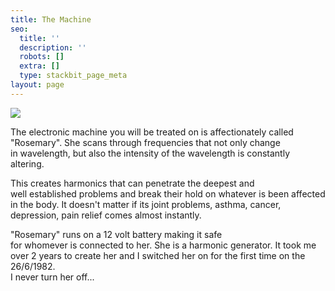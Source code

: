 ```yaml
---
title: The Machine
seo:
  title: ''
  description: ''
  robots: []
  extra: []
  type: stackbit_page_meta
layout: page
---
```

![](images/rosmary.jpg)

The electronic machine you will be treated on is affectionately called "Rosemary". She scans through frequencies that not only change in wavelength, but also the intensity of the wavelength is constantly altering.

This creates harmonics that can penetrate the deepest and well established problems and break their hold on whatever is been affected in the body. It doesn't matter if its joint problems, asthma, cancer, depression, pain relief comes almost instantly.           

"Rosemary" runs on a 12 volt battery making it safe for whomever is connected to her. She is a harmonic generator. It took me over 2 years to create her and I switched her on for the first time on the 26/6/1982.  
I never turn her off...
